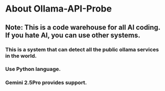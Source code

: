 # About Ollama-API-Probe
## Note: This is a code warehouse for all AI coding. If you hate AI, you can use other systems.

### This is a system that can detect all the public ollama services in the world.
### Use Python language.
### Gemini 2.5Pro provides support.
